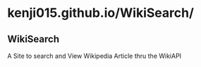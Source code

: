 # kenji015.github.io/WikiSearch/
## WikiSearch
A Site to search and View Wikipedia Article thru the WikiAPI
